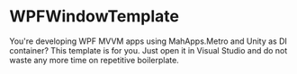 # WPFWindowTemplate
You're developing WPF MVVM apps using MahApps.Metro and Unity as DI container?
This template is for you. Just open it in Visual Studio and do not waste any more time on repetitive boilerplate.

